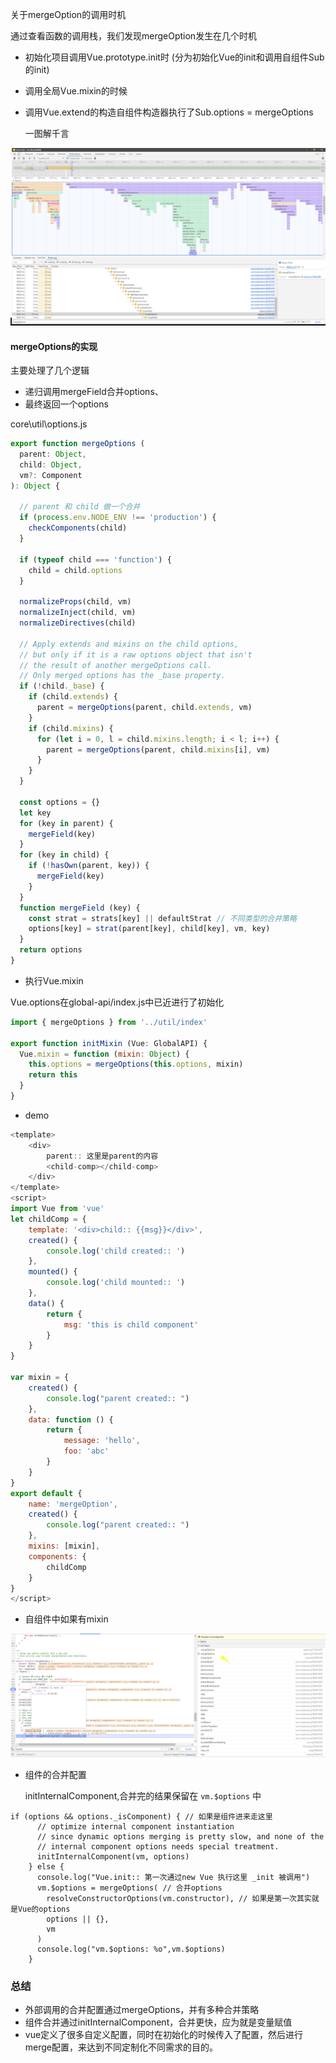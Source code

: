关于mergeOption的调用时机

通过查看函数的调用栈，我们发现mergeOption发生在几个时机

- 初始化项目调用Vue.prototype.init时 (分为初始化Vue的init和调用自组件Sub的init)

- 调用全局Vue.mixin的时候

- 调用Vue.extend的构造自组件构造器执行了Sub.options = mergeOptions

  一图解千言

![1577000921783](assets/1577000921783.png)



#### mergeOptions的实现

主要处理了几个逻辑

- 递归调用mergeField合并options、
- 最终返回一个options

core\util\options.js

```javascript
export function mergeOptions (
  parent: Object,
  child: Object,
  vm?: Component
): Object {

  // parent 和 child 做一个合并
  if (process.env.NODE_ENV !== 'production') {
    checkComponents(child)
  }

  if (typeof child === 'function') {
    child = child.options
  }

  normalizeProps(child, vm)
  normalizeInject(child, vm)
  normalizeDirectives(child)

  // Apply extends and mixins on the child options,
  // but only if it is a raw options object that isn't
  // the result of another mergeOptions call.
  // Only merged options has the _base property.
  if (!child._base) {
    if (child.extends) {
      parent = mergeOptions(parent, child.extends, vm)
    }
    if (child.mixins) {
      for (let i = 0, l = child.mixins.length; i < l; i++) {
        parent = mergeOptions(parent, child.mixins[i], vm)
      }
    }
  }

  const options = {}
  let key
  for (key in parent) {
    mergeField(key)
  }
  for (key in child) {
    if (!hasOwn(parent, key)) {
      mergeField(key)
    }
  }
  function mergeField (key) {
    const strat = strats[key] || defaultStrat // 不同类型的合并策略
    options[key] = strat(parent[key], child[key], vm, key)
  }
  return options
}
```



- 执行Vue.mixin  

Vue.options在global-api/index.js中已近进行了初始化

```javascript
import { mergeOptions } from '../util/index'

export function initMixin (Vue: GlobalAPI) {
  Vue.mixin = function (mixin: Object) {
    this.options = mergeOptions(this.options, mixin)
    return this
  }
}
```

- demo

```javascript
<template>
    <div>
        parent:: 这里是parent的内容
        <child-comp></child-comp>
    </div>
</template>
<script>
import Vue from 'vue'
let childComp = {
    template: '<div>child:: {{msg}}</div>',
    created() {
        console.log('child created:: ')
    },
    mounted() {
        console.log('child mounted:: ')
    },
    data() {
        return {
            msg: 'this is child component'
        }
    }
}

var mixin = {
    created() {
        console.log("parent created:: ")
    },
    data: function () {
        return {
            message: 'hello',
            foo: 'abc'
        }
    }
}
export default {
    name: 'mergeOption',
    created() {
        console.log("parent created:: ")
    },
    mixins: [mixin],
    components: {
        childComp
    }
}
</script>

```



- 自组件中如果有mixin

![1577005853527](assets/1577005853527.png)

- 组件的合并配置 

  initInternalComponent,合并完的结果保留在 `vm.$options` 中

```
if (options && options._isComponent) { // 如果是组件进来走这里
      // optimize internal component instantiation
      // since dynamic options merging is pretty slow, and none of the
      // internal component options needs special treatment.
      initInternalComponent(vm, options)
    } else {
      console.log("Vue.init:: 第一次通过new Vue 执行这里 _init 被调用")
      vm.$options = mergeOptions( // 合并options
        resolveConstructorOptions(vm.constructor), // 如果是第一次其实就是Vue的options
        options || {},
        vm
      )
      console.log("vm.$options: %o",vm.$options)
    }
```



### 总结

- 外部调用的合并配置通过mergeOptions，并有多种合并策略
- 组件合并通过initInternalComponent，合并更快，应为就是变量赋值
- vue定义了很多自定义配置，同时在初始化的时候传入了配置，然后进行merge配置，来达到不同定制化不同需求的目的。